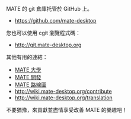 <!--
.. link:
.. description:
.. tags: Development
.. date: 2011-12-05 12:00:30
.. title: 開發
.. slug: development
-->

MATE 的 git 倉庫托管於 GitHub 上。

  * <https://github.com/mate-desktop>

您也可以使用 cgit 瀏覽程式碼：

  * <http://git.mate-desktop.org>

 其他有用的連結：

  * [MATE 大學](/blog/2013-03-12-mate-university/)
  * [MATE 開發](http://wiki.mate-desktop.org/dev-doc)
  * [MATE 路線圖](http://wiki.mate-desktop.org/roadmap)
  * <http://wiki.mate-desktop.org/contribute>
  * <http://wiki.mate-desktop.org/translation>
  
不要猶豫，來貢獻並盡情享受改善 MATE 的樂趣吧！
